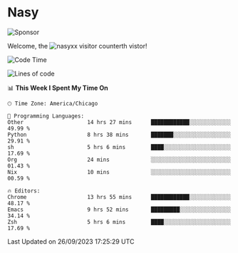 # Nasy

<!--
<p align="center">
<img height="200" src="https://github-readme-stats.vercel.app/api?username=nasyxx&count_private=true&show_icons=true&theme=dracula&include_all_commits=true"/>
<img height="200" src="https://github-readme-stats.vercel.app/api/top-langs/?username=nasyxx&theme=dracula&hide=html,jupyter+notebook&count_private=true&show_icons=true"/>
</p>

  
----------------
-->

![Sponsor](https://img.shields.io/static/v1.svg?label=Sponsor&message=%E2%9D%A4&logo=GitHub&style=flat&color=pink)
 
Welcome, the ![nasyxx visitor counter](https://count.getloli.com/get/@nasyxx?theme=rule34)th vistor!
 
<!--START_SECTION:waka-->
![Code Time](http://img.shields.io/badge/Code%20Time-3%2C728%20hrs%2026%20mins-blue)

![Lines of code](https://img.shields.io/badge/From%20Hello%20World%20I%27ve%20Written-6.3%20million%20lines%20of%20code-blue)

📊 **This Week I Spent My Time On** 

```text
🕑︎ Time Zone: America/Chicago

💬 Programming Languages: 
Other                    14 hrs 27 mins      ████████████░░░░░░░░░░░░░   49.99 % 
Python                   8 hrs 38 mins       ███████░░░░░░░░░░░░░░░░░░   29.91 % 
sh                       5 hrs 6 mins        ████░░░░░░░░░░░░░░░░░░░░░   17.69 % 
Org                      24 mins             ░░░░░░░░░░░░░░░░░░░░░░░░░   01.43 % 
Nix                      10 mins             ░░░░░░░░░░░░░░░░░░░░░░░░░   00.59 % 

🔥 Editors: 
Chrome                   13 hrs 55 mins      ████████████░░░░░░░░░░░░░   48.17 % 
Emacs                    9 hrs 52 mins       █████████░░░░░░░░░░░░░░░░   34.14 % 
Zsh                      5 hrs 6 mins        ████░░░░░░░░░░░░░░░░░░░░░   17.69 % 
```


 Last Updated on 26/09/2023 17:25:29 UTC
<!--END_SECTION:waka-->

<!-- ![visitors](https://visitor-badge.laobi.icu/badge?page_id=nasyxx.nasyxx) -->
